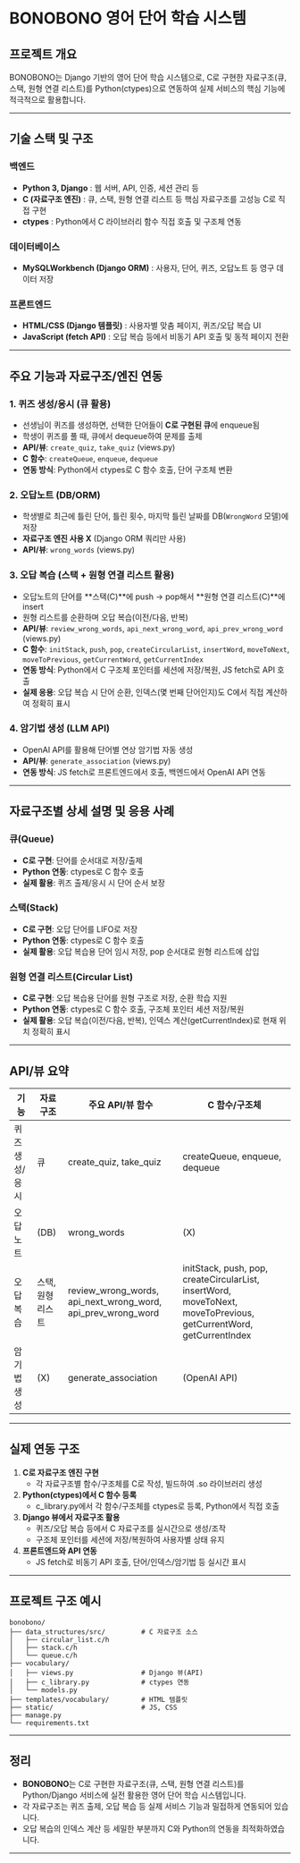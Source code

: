 # BONOBONO 영어 단어 학습 시스템

## 프로젝트 개요
BONOBONO는 Django 기반의 영어 단어 학습 시스템으로, C로 구현한 자료구조(큐, 스택, 원형 연결 리스트)를 Python(ctypes)으로 연동하여 실제 서비스의 핵심 기능에 적극적으로 활용합니다.

---

## 기술 스택 및 구조

### 백엔드
- **Python 3, Django** : 웹 서버, API, 인증, 세션 관리 등
- **C (자료구조 엔진)** : 큐, 스택, 원형 연결 리스트 등 핵심 자료구조를 고성능 C로 직접 구현
- **ctypes** : Python에서 C 라이브러리 함수 직접 호출 및 구조체 연동

### 데이터베이스
- **MySQLWorkbench (Django ORM)** : 사용자, 단어, 퀴즈, 오답노트 등 영구 데이터 저장

### 프론트엔드
- **HTML/CSS (Django 템플릿)** : 사용자별 맞춤 페이지, 퀴즈/오답 복습 UI
- **JavaScript (fetch API)** : 오답 복습 등에서 비동기 API 호출 및 동적 페이지 전환

---

## 주요 기능과 자료구조/엔진 연동

### 1. 퀴즈 생성/응시 (큐 활용)
- 선생님이 퀴즈를 생성하면, 선택한 단어들이 **C로 구현된 큐**에 enqueue됨
- 학생이 퀴즈를 풀 때, 큐에서 dequeue하여 문제를 출제
- **API/뷰**: `create_quiz`, `take_quiz` (views.py)
- **C 함수**: `createQueue`, `enqueue`, `dequeue`
- **연동 방식**: Python에서 ctypes로 C 함수 호출, 단어 구조체 변환

### 2. 오답노트 (DB/ORM)
- 학생별로 최근에 틀린 단어, 틀린 횟수, 마지막 틀린 날짜를 DB(`WrongWord` 모델)에 저장
- **자료구조 엔진 사용 X** (Django ORM 쿼리만 사용)
- **API/뷰**: `wrong_words` (views.py)

### 3. 오답 복습 (스택 + 원형 연결 리스트 활용)
- 오답노트의 단어를 **스택(C)**에 push → pop해서 **원형 연결 리스트(C)**에 insert
- 원형 리스트를 순환하며 오답 복습(이전/다음, 반복)
- **API/뷰**: `review_wrong_words`, `api_next_wrong_word`, `api_prev_wrong_word` (views.py)
- **C 함수**: `initStack`, `push`, `pop`, `createCircularList`, `insertWord`, `moveToNext`, `moveToPrevious`, `getCurrentWord`, `getCurrentIndex`
- **연동 방식**: Python에서 C 구조체 포인터를 세션에 저장/복원, JS fetch로 API 호출
- **실제 응용**: 오답 복습 시 단어 순환, 인덱스(몇 번째 단어인지)도 C에서 직접 계산하여 정확히 표시

### 4. 암기법 생성 (LLM API)
- OpenAI API를 활용해 단어별 연상 암기법 자동 생성
- **API/뷰**: `generate_association` (views.py)
- **연동 방식**: JS fetch로 프론트엔드에서 호출, 백엔드에서 OpenAI API 연동

---

## 자료구조별 상세 설명 및 응용 사례

### 큐(Queue)
- **C로 구현**: 단어를 순서대로 저장/출제
- **Python 연동**: ctypes로 C 함수 호출
- **실제 활용**: 퀴즈 출제/응시 시 단어 순서 보장

### 스택(Stack)
- **C로 구현**: 오답 단어를 LIFO로 저장
- **Python 연동**: ctypes로 C 함수 호출
- **실제 활용**: 오답 복습용 단어 임시 저장, pop 순서대로 원형 리스트에 삽입

### 원형 연결 리스트(Circular List)
- **C로 구현**: 오답 복습용 단어를 원형 구조로 저장, 순환 학습 지원
- **Python 연동**: ctypes로 C 함수 호출, 구조체 포인터 세션 저장/복원
- **실제 활용**: 오답 복습(이전/다음, 반복), 인덱스 계산(getCurrentIndex)로 현재 위치 정확히 표시

---

## API/뷰 요약

| 기능                | 자료구조         | 주요 API/뷰 함수                | C 함수/구조체                |
|---------------------|------------------|-------------------------------|------------------------------|
| 퀴즈 생성/응시      | 큐               | create_quiz, take_quiz        | createQueue, enqueue, dequeue|
| 오답노트            | (DB)             | wrong_words                   | (X)                          |
| 오답 복습           | 스택, 원형리스트 | review_wrong_words, api_next_wrong_word, api_prev_wrong_word | initStack, push, pop, createCircularList, insertWord, moveToNext, moveToPrevious, getCurrentWord, getCurrentIndex |
| 암기법 생성         | (X)              | generate_association          | (OpenAI API)                 |

---

## 실제 연동 구조

1. **C로 자료구조 엔진 구현**
   - 각 자료구조별 함수/구조체를 C로 작성, 빌드하여 .so 라이브러리 생성
2. **Python(ctypes)에서 C 함수 등록**
   - c_library.py에서 각 함수/구조체를 ctypes로 등록, Python에서 직접 호출
3. **Django 뷰에서 자료구조 활용**
   - 퀴즈/오답 복습 등에서 C 자료구조를 실시간으로 생성/조작
   - 구조체 포인터를 세션에 저장/복원하여 사용자별 상태 유지
4. **프론트엔드와 API 연동**
   - JS fetch로 비동기 API 호출, 단어/인덱스/암기법 등 실시간 표시

---

## 프로젝트 구조 예시

```
bonobono/
├── data_structures/src/         # C 자료구조 소스
│   ├── circular_list.c/h
│   ├── stack.c/h
│   └── queue.c/h
├── vocabulary/
│   ├── views.py                 # Django 뷰(API)
│   ├── c_library.py             # ctypes 연동
│   └── models.py
├── templates/vocabulary/        # HTML 템플릿
├── static/                      # JS, CSS
├── manage.py
└── requirements.txt
```

---

## 정리

- **BONOBONO**는 C로 구현한 자료구조(큐, 스택, 원형 연결 리스트)를 Python/Django 서비스에 실전 활용한 영어 단어 학습 시스템입니다.
- 각 자료구조는 퀴즈 출제, 오답 복습 등 실제 서비스 기능과 밀접하게 연동되어 있습니다.
- 오답 복습의 인덱스 계산 등 세밀한 부분까지 C와 Python의 연동을 최적화하였습니다.

--- 
